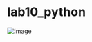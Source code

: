 # lab10_python

![image](https://user-images.githubusercontent.com/93156003/171418584-8849bfcb-7aae-42f7-b1d9-47ac62f6204b.png)
